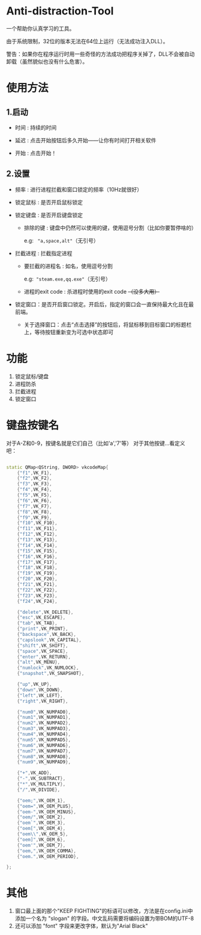 # Anti-distraction-Tool
一个帮助你认真学习的工具。

由于系统限制，32位的版本无法在64位上运行（无法成功注入DLL）。

警告：如果你在程序运行时用一些奇怪的方法成功把程序关掉了，DLL不会被自动卸载（虽然貌似也没有什么危害）。
# 使用方法

## 1.启动
 - 时间 : 持续的时间

 - 延迟 : 点击开始按钮后多久开始——让你有时间打开相关软件

 - 开始 : 点击开始！

## 2.设置

- 频率 : 进行进程拦截和窗口锁定的频率（10Hz就很好）

- 锁定鼠标 : 是否开启鼠标锁定

- 锁定键盘 : 是否开启键盘锁定

    - 排除的键 : 键盘中仍然可以使用的键，使用逗号分割（比如你要暂停啥的）

        e.g: ``` "a,space,alt"```（无引号）

- 拦截进程 : 拦截指定进程

    - 要拦截的进程名 : 如名，使用逗号分割

        e.g:``` "steam.exe,qq.exe"```（无引号）

    - 进程的exit code : 杀进程时使用的exit code ~~（没多大用）~~

- 锁定窗口：是否开启窗口锁定。开启后，指定的窗口会一直保持最大化且在最前端。

    - 关于选择窗口：点击“点击选择”的按钮后，将鼠标移到目标窗口的标题栏上，等待按钮重新变为可选中状态即可

    

# 功能

1. 锁定鼠标/键盘
2. 进程防杀
3. 拦截进程
4. 锁定窗口

# 键盘按键名
对于A-Z和0-9，按键名就是它们自己（比如'a','7'等）
对于其他按键...看定义吧：
```cpp

static QMap<QString, DWORD> vkcodeMap{
    {"f1",VK_F1},
    {"f2",VK_F2},
    {"f3",VK_F3},
    {"f4",VK_F4},
    {"f5",VK_F5},
    {"f6",VK_F6},
    {"f7",VK_F7},
    {"f8",VK_F8},
    {"f9",VK_F9},
    {"f10",VK_F10},
    {"f11",VK_F11},
    {"f12",VK_F12},
    {"f13",VK_F13},
    {"f14",VK_F14},
    {"f15",VK_F15},
    {"f16",VK_F16},
    {"f17",VK_F17},
    {"f18",VK_F18},
    {"f19",VK_F19},
    {"f20",VK_F20},
    {"f21",VK_F21},
    {"f22",VK_F22},
    {"f23",VK_F23},
    {"f24",VK_F24},

    {"delete",VK_DELETE},
    {"esc",VK_ESCAPE},
    {"tab",VK_TAB},
    {"print",VK_PRINT},
    {"backspace",VK_BACK},
    {"capslook",VK_CAPITAL},
    {"shift",VK_SHIFT},
    {"space",VK_SPACE},
    {"enter",VK_RETURN},
    {"alt",VK_MENU},
    {"numlock",VK_NUMLOCK},
    {"snapshot",VK_SNAPSHOT},

    {"up",VK_UP},
    {"down",VK_DOWN},
    {"left",VK_LEFT},
    {"right",VK_RIGHT},

    {"num0",VK_NUMPAD0},
    {"num1",VK_NUMPAD1},
    {"num2",VK_NUMPAD2},
    {"num3",VK_NUMPAD3},
    {"num4",VK_NUMPAD4},
    {"num5",VK_NUMPAD5},
    {"num6",VK_NUMPAD6},
    {"num7",VK_NUMPAD7},
    {"num8",VK_NUMPAD8},
    {"num9",VK_NUMPAD9},

    {"+",VK_ADD},
    {"-",VK_SUBTRACT},
    {"*",VK_MULTIPLY},
    {"/",VK_DIVIDE},

    {"oem;",VK_OEM_1},
    {"oem=",VK_OEM_PLUS},
    {"oem-",VK_OEM_MINUS},
    {"oem/",VK_OEM_2},
    {"oem`",VK_OEM_3},
    {"oem[",VK_OEM_4},
    {"oem\\",VK_OEM_5},
    {"oem]",VK_OEM_6},
    {"oem'",VK_OEM_7},
    {"oem,",VK_OEM_COMMA},
    {"oem.",VK_OEM_PERIOD},

};

```
# 其他
1. 窗口最上面的那个"KEEP FIGHTING"的标语可以修改，方法是在config.ini中添加一个名为 "slogan" 的字段。中文乱码需要将编码设置为带BOM的UTF-8
2. 还可以添加 "font" 字段来更改字体，默认为"Arial Black"
